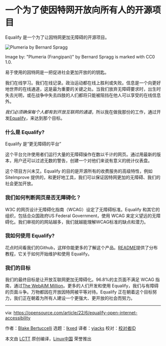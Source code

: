 [#]: subject: "An open source project that opens the internet for all"
[#]: via: "https://opensource.com/article/22/6/equalify-open-internet-accessibility"
[#]: author: "Blake Bertuccelli https://opensource.com/users/blake"
[#]: collector: "lkxed"
[#]: translator: "yjacks"
[#]: reviewer: " "
[#]: publisher: " "
[#]: url: " "

一个为了使因特网开放向所有人的开源项目
======
Equalify 是一个为了让因特网更加无障碍的开源项目。

![Plumeria by Bernard Spragg][1]

Image by: "Plumeria (Frangipani)" by Bernard Spragg is marked with CC0 1.0.

易于使用的因特网是一把促进社会更加开放的的钥匙。

我们在线学习。我们在线记录。政治运动都在线上胜利或失败。信息是一个向更好地世界的在线通道，这是最为重要的关键之处。当我们放弃无障碍要求时，出生时失去光明，或在战争中失去四肢的人们都将只能被阻挡在他人可以享受的在线信息外。

*我们必须确保每个人都有到开放互联网的通道*，所以我在做我那份的工作，通过开发[Equalify][2]，来达到那个目标。

### 什么是 Equalify?

Equalify 是“更无障碍的平台”

这个平台允许使用者们运行大量的无障碍操作在数以千计的网页。通过用最新的版本，用户还可以过滤无数的警告，创建一个对他们来说有意义的统计仪表盘。

这个项目方兴未艾。Equalify 的目的是开源所有的收费服务的高级特性，例如 SiteImprove 提供的，和更好地工具，我们可以保证因特网更加的无障碍、我们的社会更加开放。

### 我们如何判断网页是否无障碍化？

W3C 的网页设计无障碍化指南（WCAG）设定了无障碍标准。Equalify 和其它的组织，包括<rust>合众国政府<rt>US Federal Government</rt></rust>，使用 WCAG 来定义望远的无障碍化。我们审视的的网站越多，我们就越能理解WCAG标准的缺点和潜力。

### 我如何使用 Equalify?

花点时间看我们的Github，这样你能更多的了解这个产品。[README][3]提供了分布教程，它关于如何开始维护和使用 Equalify。

### 我们的目标

我们的最终目标是让开放互联网更加无障碍化。96.8%的主页面不满足 WCAG 指南，通过[The WebAIM Million][4]。更多的人们开发和使用 Equalify，我们与有障碍的页面斗争。万物都因在开放因特网被平等对待。Equalify 正在朝着这个目标努力，我们正在朝着为所有人建设一个更强大、更开放的社会而努力。

--------------------------------------------------------------------------------

via: https://opensource.com/article/22/6/equalify-open-internet-accessibility

作者：[Blake Bertuccelli][a]
选题：[lkxed][b]
译者：[yjacks](https://github.com/yjacks)
校对：[校对者ID](https://github.com/校对者ID)

本文由 [LCTT](https://github.com/LCTT/TranslateProject) 原创编译，[Linux中国](https://linux.cn/) 荣誉推出

[a]: https://opensource.com/users/blake
[b]: https://github.com/lkxed
[1]: https://opensource.com/sites/default/files/2022-06/plumeria-frangipani-bernard-spragg.jpg
[2]: https://equalify.app/
[3]: https://github.com/bbertucc/equalify
[4]: https://webaim.org/projects/million/
